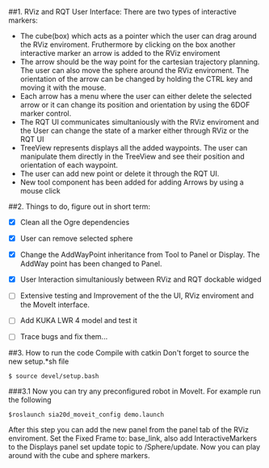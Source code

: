 
##1. RViz and RQT User Interface:
There are two types of interactive markers:
  - The cube(box) which acts as a pointer which the user can drag around the RViz enviroment. Fruthermore by clicking on the box another interactive marker an arrow is added to the RViz enviroment
  - The arrow should be the way point for the cartesian trajectory planning. The user can also move the sphere around the RViz enviroment. The orientation of the arrow can be changed by holding the CTRL key and moving it with the mouse.
  - Each arrow has a menu where the user can either delete the selected arrow or it can change its position and orientation by using the 6DOF marker control.
  - The RQT UI communicates simultaniously with the RViz enviroment and the User can change the state of a marker either through RViz or the RQT UI 
  - TreeView represents displays all the added waypoints. The user can manipulate them directly in the TreeView and see their position and orientation of each waypoint.
  - The user can add new point or delete it through the RQT UI.
  - New tool component has been added for adding Arrows by using a mouse click

##2. Things to do, figure out in short term:
   - [x] Clean all the Ogre dependencies
   - [x] User can remove selected sphere
   - [x] Change the AddWayPoint inheritance from Tool to Panel or Display. The AddWay point has been changed to Panel.
   - [x] User Interaction simultaniously between RViz and RQT dockable widged
   - [ ] Extensive testing and Improvement of the the UI, RViz enviroment and the MoveIt interface.
   - [ ] Add KUKA LWR 4 model and test it
   - [ ] Trace bugs and fix them...


##3. How to run the code
Compile with catkin
Don't forget to source the new setup.*sh file

```
$ source devel/setup.bash
```

###3.1 Now you can try any preconfigured robot in MoveIt. For example run the following
```
$roslaunch sia20d_moveit_config demo.launch
```

After this step you can add the new panel from the panel tab of the RViz enviroment. Set the Fixed Frame to: base_link, also add InteractiveMarkers to the Displays panel set update topic to /Sphere/update. Now you can play around with the cube and sphere markers.

